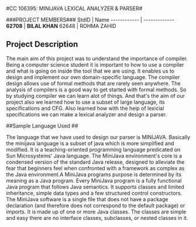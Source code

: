 #CC 106395: MINIJAVA LEXICAL ANALYZER & PARSER#
<!-- Replace XX with your course ID-->
###PROJECT MEMBERS###
StdID | Name
------------ | -------------
**62708** | **BILAL KHAN** 
62648 | ROHMA ZAHID

## Project Description ##

The main aim of this project was to understand the importance of compiler. Being a computer science student it is important to how to use a compiler and what is going on inside the tool that we are using. It enables us to design and implement our own domain-specific language. The compiler design allows use of formal methods that are rarely seen anywhere. The analysis of compilers is a good way to get started with formal methods. So by studying compiler we can learn alot of things. And that's the aim of our project also we learned how to use a subset of large language, its specifications and CFG. Also learned how with the help of lexicial specifications we can make a lexical analyzer and design a parser. 

##Sample Language Used ##

The language that we have used to design our parser is MINIJAVA. Basically the minijava language is a subset of java which is more simplified and modified. It is a teaching-oriented programming language predicated on Sun Microsystems' Java language. The MiniJava environment's core is a condensed version of the standard Java release, designed to alleviate the fear that beginners feel when confronted with a framework as complex as the Java environment.A MiniJava programs purpose is determined by its meaning as a Java program. Every MiniJava program is a fully functional Java program that follows Java semantics. It supports classes and limited inheritance, simple data types and a few structured control constructors. The MiniJava software is a single file that does not have a package declaration (and therefore does not correspond to the default package) or imports. It is made up of one or more Java classes. The classes are simple and easy there are no interface classes, subclasses, or nested classes in it.
